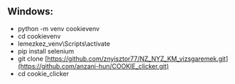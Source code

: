 

<b>Windows:</b>
---
- python -m venv cookievenv
- cd cookievenv
- lemezkez_venv\Scripts\activate
- pip install selenium
- git clone [https://github.com/znyisztor77/NZ_NYZ_KM_vizsgaremek.git](https://github.com/anzani-hun/COOKIE_clicker.git)
- cd cookie_clicker
